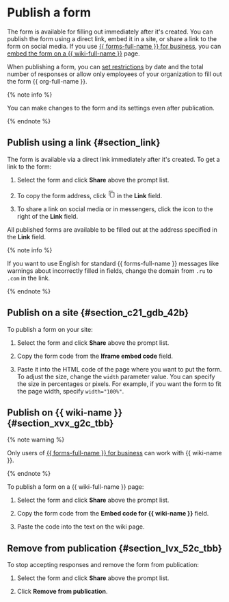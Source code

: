 # Publish a form

The form is available for filling out immediately after it's created. You can publish the form using a direct link, embed it in a site, or share a link to the form on social media. If you use [{{ forms-full-name }} for business](forms-for-org.md), you can [embed the form on a {{ wiki-full-name }}](../wiki/actions/forms.md) page.

When publishing a form, you can [set restrictions](restrictions.md) by date and the total number of responses  or allow only employees of your organization to fill out the form {{ org-full-name }}.


{% note info %}

You can make changes to the form and its settings even after publication.

{% endnote %}

## Publish using a link {#section_link}

The form is available via a direct link immediately after it's created. To get a link to the form:

1. Select the form and click **Share** above the prompt list.

1. To copy the form address, click ![](../_assets/forms/icon-copy.png) in the **Link** field.

1. To share a link on social media or in messengers, click the icon to the right of the **Link** field.

All published forms are available to be filled out at the address specified in the **Link** field.


{% note info %}

If you want to use English for standard {{ forms-full-name }} messages like warnings about incorrectly filled in fields, change the domain from `.ru` to `.com` in the link.

{% endnote %}


## Publish on a site {#section_c21_gdb_42b}

To publish a form on your site:

1. Select the form and click **Share** above the prompt list.

1. Copy the form code from the **Iframe embed code** field.

1. Paste it into the HTML code of the page where you want to put the form.
To adjust the size, change the `width` parameter value. You can specify the size in percentages or pixels. For example, if you want the form to fit the page width, specify `width="100%"`.

## Publish on {{ wiki-name }} {#section_xvx_g2c_tbb}


{% note warning %}

Only users of [{{ forms-full-name }} for business](forms-for-org.md) can work with {{ wiki-name }}.

{% endnote %}


To publish a form on a {{ wiki-full-name }} page:

1. Select the form and click **Share** above the prompt list.

1. Copy the form code from the **Embed code for {{ wiki-name }}** field.

1. Paste the code into the text on the wiki page.


## Remove from publication {#section_lvx_52c_tbb}

To stop accepting responses and remove the form from publication:

1. Select the form and click **Share** above the prompt list.

1. Click **Remove from publication**.

